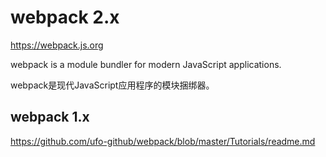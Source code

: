 # webpack 2.x

https://webpack.js.org  

webpack is a module bundler for modern JavaScript applications. 

webpack是现代JavaScript应用程序的模块捆绑器。  



## webpack 1.x
https://github.com/ufo-github/webpack/blob/master/Tutorials/readme.md



